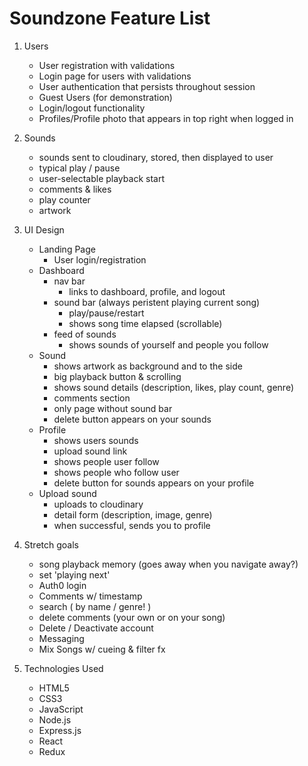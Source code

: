 # Soundzone Feature List
1. Users
    * User registration with validations
    * Login page for users with validations
    * User authentication that persists throughout session
    * Guest Users (for demonstration)
    * Login/logout functionality
    * Profiles/Profile photo that appears in top right when logged in
2. Sounds
    * sounds sent to cloudinary, stored, then displayed to user
    * typical play / pause
    * user-selectable playback start
    * comments & likes
    * play counter
    * artwork

3. UI Design
    * Landing Page
      * User login/registration
    * Dashboard
      * nav bar
        * links to dashboard, profile, and logout
      * sound bar (always peristent playing current song)
        * play/pause/restart
        * shows song time elapsed (scrollable)
      * feed of sounds
        * shows sounds of yourself and people you follow
    * Sound
      * shows artwork as background and to the side
      * big playback button & scrolling
      * shows sound details (description, likes, play count, genre)
      * comments section
      * only page without sound bar
      * delete button appears on your sounds
    * Profile
      * shows users sounds
      * upload sound link
      * shows people user follow
      * shows people who follow user
      * delete button for sounds appears on your profile
    * Upload sound
      * uploads to cloudinary
      * detail form (description, image, genre)
      * when successful, sends you to profile

4. Stretch goals
   * song playback memory (goes away when you navigate away?)
   * set 'playing next'
   * Auth0 login
   * Comments w/ timestamp
   * search ( by name / genre! )
   * delete comments (your own or on your song)
   * Delete / Deactivate account
   * Messaging
   * Mix Songs w/ cueing & filter fx
5. Technologies Used
   * HTML5
   * CSS3
   * JavaScript
   * Node.js
   * Express.js
   * React
   * Redux

